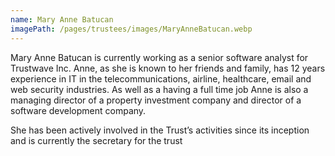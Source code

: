 ```yaml
---
name: Mary Anne Batucan
imagePath: /pages/trustees/images/MaryAnneBatucan.webp
---
```

Mary Anne Batucan is currently working as a senior software analyst for Trustwave Inc. Anne, as she is known to her friends and family, has 12 years experience in IT in the telecommunications, airline, healthcare, email and web security industries. As well as a having a full time job Anne is also a managing director of a property investment company and director of a software development company.

She has been actively involved in the Trust’s activities since its inception and is currently the secretary for the trust
